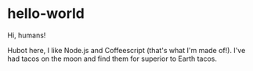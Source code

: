 # hello-world

Hi, humans!

Hubot here, I like Node.js and Coffeescript (that's what I'm made of!).
I've had tacos on the moon and find them for superior to Earth tacos.

